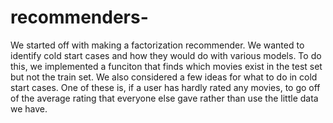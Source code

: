 # recommenders-

We started off with making a factorization recommender. We wanted to identify cold start cases and how they would do with various models. To do this, we implemented a funciton that finds which movies exist in the test set but not the train set. We also considered a few ideas for what to do in cold start cases. One of these is, if a user has hardly rated any movies, to go off of the average rating that everyone else gave rather than use the little data we have. 
